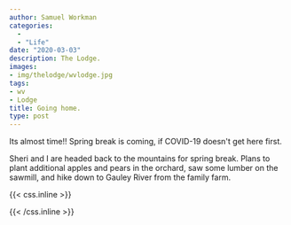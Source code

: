 ```yaml
---
author: Samuel Workman
categories: 
  - 
  - "Life"
date: "2020-03-03"
description: The Lodge.
images:
- img/thelodge/wvlodge.jpg
tags:
- wv
- Lodge
title: Going home.
type: post
---
```


Its almost time!! Spring break is coming, if COVID-19 doesn't get here first.

Sheri and I are headed back to the mountains for spring break. Plans to plant additional apples and pears in the orchard, saw some lumber on the sawmill, and hike down to Gauley River from the family farm.

{{< css.inline >}}
<style>
.canon { background: white; width: 100%; height: auto;}
</style>
{{< /css.inline >}}
